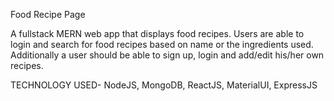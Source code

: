 Food Recipe Page

A fullstack MERN web app that displays food recipes.
Users are able to login and search for food recipes based on name or the ingredients used.
Additionally a user should be able to sign up, login and add/edit his/her own recipes.

TECHNOLOGY USED- NodeJS, MongoDB, ReactJS, MaterialUI, ExpressJS
